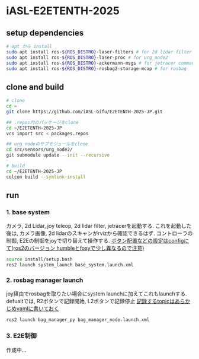 # iASL-E2ETENTH-2025

## setup dependencies
```bash
# apt から install
sudo apt install ros-${ROS_DISTRO}-laser-filters # for 2d lidar filter
sudo apt install ros-${ROS_DISTRO}-laser-proc # for urg_node2
sudo apt install ros-${ROS_DISTRO}-ackermann-msgs # for jetracer command
sudo apt install ros-${ROS_DISTRO}-rosbag2-storage-mcap # for rosbag
```

## clone and build
```bash
# clone
cd ~
git clone https://github.com/iASL-Gifu/E2ETENTH-2025-JP.git

## .repos内のパッケージをclone
cd ~/E2ETENTH-2025-JP
vcs import src < packages.repos

## urg nodeのサブモジュールをclone
cd src/sensors/urg_node2/
git submodule update --init --recursive

# build
cd ~/E2ETENTH-2025-JP
colcon build --symlink-install
```

## run

### 1. base system
カメラ, 2d Lidar, joy teleop, 2d lidar filter, jetracerを起動する. 
これを起動した後は, カメラ画像, 2d lidarのスキャンがrvizから確認できるはず. 
コントローラの制御, E2Eの制御をjoyで切り替えて操作する. [ボタン配置などの設定はconfigにて(ros2のバージョン humbleとfoxyで少し異なるので注意)](./src/core/joy_manager/config/teleop.param.yaml)

```bash
source install/setup.bash
ros2 launch system_launch base_system.launch.xml
```

### 2. rosbag manager launch 
joy経由でrosbagを取りたい場合にsystem launchに加えてこれもlaunchする. 
defualtでは, R2ボタンで記録開始, L2ボタンで記録停止
[記録するtopicはあらかじめyamlに書いておく](./src/core/bag_manager_py/config/bag_manager.param.yaml)
```
ros2 launch bag_manager_py bag_manager_node.launch.xml 
```

### 3. E2E制御
作成中...
